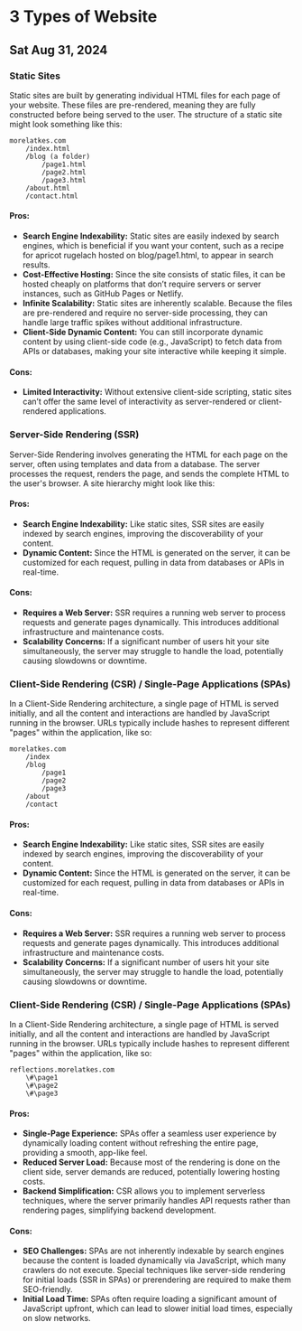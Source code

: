 # 3 Types of Website
## Sat Aug 31, 2024

### Static Sites

Static sites are built by generating individual HTML files for each page of your website. These files are pre-rendered, meaning they are fully constructed before being served to the user. The structure of a static site might look something like this:

```
morelatkes.com
    /index.html
    /blog (a folder)
        /page1.html
        /page2.html
        /page3.html
    /about.html
    /contact.html

```

#### Pros:

- **Search Engine Indexability:** Static sites are easily indexed by search engines, which is beneficial if you want your content, such as a recipe for apricot rugelach hosted on blog/page1.html, to appear in search results.
- **Cost-Effective Hosting:** Since the site consists of static files, it can be hosted cheaply on platforms that don’t require servers or server instances, such as GitHub Pages or Netlify.
- **Infinite Scalability:** Static sites are inherently scalable. Because the files are pre-rendered and require no server-side processing, they can handle large traffic spikes without additional infrastructure.
- **Client-Side Dynamic Content:** You can still incorporate dynamic content by using client-side code (e.g., JavaScript) to fetch data from APIs or databases, making your site interactive while keeping it simple.

#### Cons:

- **Limited Interactivity:** Without extensive client-side scripting, static sites can’t offer the same level of interactivity as server-rendered or client-rendered applications.

### Server-Side Rendering (SSR)

Server-Side Rendering involves generating the HTML for each page on the server, often using templates and data from a database. The server processes the request, renders the page, and sends the complete HTML to the user's browser. A site hierarchy might look like this:




#### Pros:

- **Search Engine Indexability:** Like static sites, SSR sites are easily indexed by search engines, improving the discoverability of your content.
- **Dynamic Content:** Since the HTML is generated on the server, it can be customized for each request, pulling in data from databases or APIs in real-time.

#### Cons:

- **Requires a Web Server:** SSR requires a running web server to process requests and generate pages dynamically. This introduces additional infrastructure and maintenance costs.
- **Scalability Concerns:** If a significant number of users hit your site simultaneously, the server may struggle to handle the load, potentially causing slowdowns or downtime.

### Client-Side Rendering (CSR) / Single-Page Applications (SPAs)

In a Client-Side Rendering architecture, a single page of HTML is served initially, and all the content and interactions are handled by JavaScript running in the browser. URLs typically include hashes to represent different "pages" within the application, like so:


```
morelatkes.com
    /index
    /blog
        /page1
        /page2
        /page3
    /about
    /contact
```

#### Pros:

- **Search Engine Indexability:** Like static sites, SSR sites are easily indexed by search engines, improving the discoverability of your content.
- **Dynamic Content:** Since the HTML is generated on the server, it can be customized for each request, pulling in data from databases or APIs in real-time.

#### Cons:

- **Requires a Web Server:** SSR requires a running web server to process requests and generate pages dynamically. This introduces additional infrastructure and maintenance costs.
- **Scalability Concerns:** If a significant number of users hit your site simultaneously, the server may struggle to handle the load, potentially causing slowdowns or downtime.

### Client-Side Rendering (CSR) / Single-Page Applications (SPAs)

In a Client-Side Rendering architecture, a single page of HTML is served initially, and all the content and interactions are handled by JavaScript running in the browser. URLs typically include hashes to represent different "pages" within the application, like so:


```
reflections.morelatkes.com
    \#\page1
    \#\page2
    \#\page3
```
#### Pros:

- **Single-Page Experience:** SPAs offer a seamless user experience by dynamically loading content without refreshing the entire page, providing a smooth, app-like feel.
- **Reduced Server Load:** Because most of the rendering is done on the client side, server demands are reduced, potentially lowering hosting costs.
- **Backend Simplification:** CSR allows you to implement serverless techniques, where the server primarily handles API requests rather than rendering pages, simplifying backend development.

#### Cons:

- **SEO Challenges:** SPAs are not inherently indexable by search engines because the content is loaded dynamically via JavaScript, which many crawlers do not execute. Special techniques like server-side rendering for initial loads (SSR in SPAs) or prerendering are required to make them SEO-friendly.
- **Initial Load Time:** SPAs often require loading a significant amount of JavaScript upfront, which can lead to slower initial load times, especially on slow networks.
